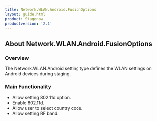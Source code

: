 ```yaml
---
title: Network.WLAN.Android.FusionOptions
layout: guide.html
product: Stagenow
productversion: '2.1'
---
```


## About Network.WLAN.Android.FusionOptions

### Overview
The Network.WLAN.Android setting type defines the WLAN settings on Android devices during staging.

### Main Functionality

* Allow setting 802.11d option. 
* Enable 802.11d.
* Allow user to select country code.
* Allow setting RF band.










